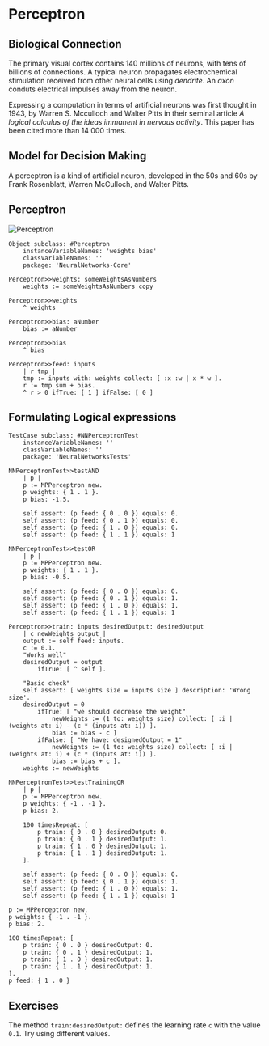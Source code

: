 # Perceptron

## Biological Connection

The primary visual cortex contains 140 millions of neurons, with tens of billions of connections. A typical neuron propagates electrochemical stimulation received from other neural cells using *dendrite*. An *axon* conduts electrical impulses away from the neuron.

Expressing a computation in terms of artificial neurons was first thought in 1943, by Warren S. Mcculloch and Walter Pitts in their seminal article *A logical calculus of the ideas immanent in nervous activity*. This paper has been cited more than 14 000 times.

## Model for Decision Making

A perceptron is a kind of artificial neuron, developed in the 50s and 60s by Frank Rosenblatt, Warren McCulloch, and Walter Pitts. 

## Perceptron

![Perceptron](02-Perceptron/figures/perceptron.png)

~~~~~~~
Object subclass: #Perceptron
	instanceVariableNames: 'weights bias'
	classVariableNames: ''
	package: 'NeuralNetworks-Core'
~~~~~~~

~~~~~~~
Perceptron>>weights: someWeightsAsNumbers
	weights := someWeightsAsNumbers copy
~~~~~~~

~~~~~~~
Perceptron>>weights
	^ weights
~~~~~~~

~~~~~~~
Perceptron>>bias: aNumber
	bias := aNumber
~~~~~~~


~~~~~~~
Perceptron>>bias
	^ bias
~~~~~~~

~~~~~~~
Perceptron>>feed: inputs
	| r tmp |
  	tmp := inputs with: weights collect: [ :x :w | x * w ].
	r := tmp sum + bias.
	^ r > 0 ifTrue: [ 1 ] ifFalse: [ 0 ]
~~~~~~~


## Formulating Logical expressions


~~~~~~~
TestCase subclass: #NNPerceptronTest
	instanceVariableNames: ''
	classVariableNames: ''
	package: 'NeuralNetworksTests'
~~~~~~~


~~~~~~~
NNPerceptronTest>>testAND
	| p |
	p := MPPerceptron new.
	p weights: { 1 . 1 }.
	p bias: -1.5.
	
	self assert: (p feed: { 0 . 0 }) equals: 0.
	self assert: (p feed: { 0 . 1 }) equals: 0.
	self assert: (p feed: { 1 . 0 }) equals: 0.
	self assert: (p feed: { 1 . 1 }) equals: 1
~~~~~~~

~~~~~~~
NNPerceptronTest>>testOR
	| p |
	p := MPPerceptron new.
	p weights: { 1 . 1 }.
	p bias: -0.5.
	
	self assert: (p feed: { 0 . 0 }) equals: 0.
	self assert: (p feed: { 0 . 1 }) equals: 1.
	self assert: (p feed: { 1 . 0 }) equals: 1.
	self assert: (p feed: { 1 . 1 }) equals: 1
~~~~~~~

~~~~~~~
Perceptron>>train: inputs desiredOutput: desiredOutput
	| c newWeights output |
	output := self feed: inputs.
	c := 0.1.
	"Works well"
	desiredOutput = output
		ifTrue: [ ^ self ].

	"Basic check"
	self assert: [ weights size = inputs size ] description: 'Wrong size'.
	desiredOutput = 0
		ifTrue: [ "we should decrease the weight"
			newWeights := (1 to: weights size) collect: [ :i | (weights at: i) - (c * (inputs at: i)) ].
			bias := bias - c ]
		ifFalse: [ "We have: designedOutput = 1"
			newWeights := (1 to: weights size) collect: [ :i | (weights at: i) + (c * (inputs at: i)) ].
			bias := bias + c ].
	weights := newWeights
~~~~~~~


~~~~~~~
NNPerceptronTest>>testTrainingOR
	| p |
	p := MPPerceptron new.
	p weights: { -1 . -1 }.
	p bias: 2.
	
	100 timesRepeat: [ 
		p train: { 0 . 0 } desiredOutput: 0.
		p train: { 0 . 1 } desiredOutput: 1.
		p train: { 1 . 0 } desiredOutput: 1.
		p train: { 1 . 1 } desiredOutput: 1.
	].
	
	self assert: (p feed: { 0 . 0 }) equals: 0.
	self assert: (p feed: { 0 . 1 }) equals: 1.
	self assert: (p feed: { 1 . 0 }) equals: 1.
	self assert: (p feed: { 1 . 1 }) equals: 1
~~~~~~~

~~~~~~~
p := MPPerceptron new.
p weights: { -1 . -1 }.
p bias: 2.
	
100 timesRepeat: [ 
	p train: { 0 . 0 } desiredOutput: 0.
	p train: { 0 . 1 } desiredOutput: 1.
	p train: { 1 . 0 } desiredOutput: 1.
	p train: { 1 . 1 } desiredOutput: 1.
].
p feed: { 1 . 0 }
~~~~~~~

## Exercises

The method `train:desiredOutput:` defines the learning rate `c` with the value `0.1`. Try using different values.

